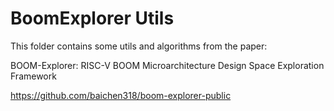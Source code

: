 # BoomExplorer Utils

This folder contains some utils and algorithms from the paper:

BOOM-Explorer: RISC-V BOOM Microarchitecture Design Space Exploration Framework

https://github.com/baichen318/boom-explorer-public